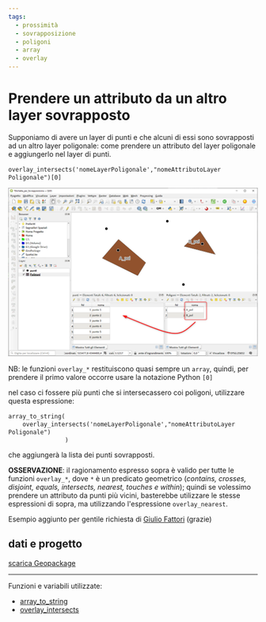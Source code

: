```yaml
---
tags:
  - prossimità
  - sovrapposizione
  - poligoni
  - array
  - overlay
---
```


# Prendere un attributo da un altro layer sovrapposto

Supponiamo di avere un layer di punti e che alcuni di essi sono sovrapposti ad un altro layer poligonale: come prendere un attributo del layer poligonale e aggiungerlo nel layer di punti.

```
overlay_intersects('nomeLayerPoligonale',"nomeAttributoLayer Poligonale")[0]
```

![](../img/esempi/prendere_attributo_da_layer_sovrapposto/img_01.png)

NB: le funzioni `overlay_*` restituiscono quasi sempre un `array`, quindi, per prendere il primo valore occorre usare la notazione Python `[0]`

nel caso ci fossere più punti che si intersecassero coi poligoni, utilizzare questa espressione:

```
array_to_string(
    overlay_intersects('nomeLayerPoligonale',"nomeAttributoLayer Poligonale")
                )
```

che aggiungerà la lista dei punti sovrapposti.


**OSSERVAZIONE**: il ragionamento espresso sopra è valido per tutte le funzioni `overlay_*`, dove `*` è un predicato geometrico (_contains, crosses, disjoint, equals, intersects, nearest, touches e within_); quindi se volessimo prendere un attributo da punti più vicini, basterebbe utilizzare le stesse espressioni di sopra, ma utilizzando l'espressione `overlay_nearest`.

Esempio aggiunto per gentile richiesta di [Giulio Fattori](https://github.com/Korto19) (grazie)


## dati e progetto

[scarica Geopackage](../img/esempi/prendere_attributo_da_layer_sovrapposto/Etichetta_per_sovrapposizione.gpkg)

---

Funzioni e variabili utilizzate:

* [array_to_string](../gr_funzioni/arrayarray_unico.md#array_to_string)
* [overlay_intersects](../gr_funzioni/geometria/geometria_unico.md#overlay_intersects)
